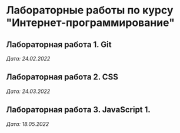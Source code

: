 # Лабораторные работы по курсу "Интернет-программирование"

## Лабораторная работа 1. Git

*Дата: 24.02.2022*

## Лабораторная работа 2. CSS

*Дата: 24.03.2022*

## Лабораторная работа 3. JavaScript 1.

*Дата: 18.05.2022*
